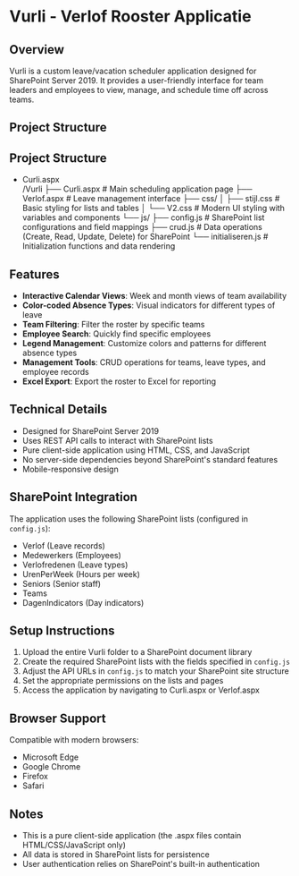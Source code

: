 # Vurli - Verlof Rooster Applicatie

## Overview
Vurli is a custom leave/vacation scheduler application designed for SharePoint Server 2019. It provides a user-friendly interface for team leaders and employees to view, manage, and schedule time off across teams.

## Project Structure
## Project Structure

- Curli.aspx  
/Vurli 
├── Curli.aspx # Main scheduling application page 
├── Verlof.aspx # Leave management interface 
├── css/ 
│
├── stijl.css # Basic styling for lists and tables 
│ └── V2.css # Modern UI styling with variables and components 
└── js/ 
├── config.js # SharePoint list configurations and field mappings 
├── crud.js # Data operations (Create, Read, Update, Delete) for SharePoint 
└── initialiseren.js # Initialization functions and data rendering

## Features

- **Interactive Calendar Views**: Week and month views of team availability
- **Color-coded Absence Types**: Visual indicators for different types of leave
- **Team Filtering**: Filter the roster by specific teams
- **Employee Search**: Quickly find specific employees
- **Legend Management**: Customize colors and patterns for different absence types
- **Management Tools**: CRUD operations for teams, leave types, and employee records
- **Excel Export**: Export the roster to Excel for reporting

## Technical Details

- Designed for SharePoint Server 2019
- Uses REST API calls to interact with SharePoint lists
- Pure client-side application using HTML, CSS, and JavaScript
- No server-side dependencies beyond SharePoint's standard features
- Mobile-responsive design

## SharePoint Integration

The application uses the following SharePoint lists (configured in `config.js`):
- Verlof (Leave records)
- Medewerkers (Employees)
- Verlofredenen (Leave types)
- UrenPerWeek (Hours per week)
- Seniors (Senior staff)
- Teams
- DagenIndicators (Day indicators)

## Setup Instructions

1. Upload the entire Vurli folder to a SharePoint document library
2. Create the required SharePoint lists with the fields specified in `config.js`
3. Adjust the API URLs in `config.js` to match your SharePoint site structure
4. Set the appropriate permissions on the lists and pages
5. Access the application by navigating to Curli.aspx or Verlof.aspx

## Browser Support

Compatible with modern browsers:
- Microsoft Edge
- Google Chrome
- Firefox
- Safari

## Notes

- This is a pure client-side application (the .aspx files contain HTML/CSS/JavaScript only)
- All data is stored in SharePoint lists for persistence
- User authentication relies on SharePoint's built-in authentication


